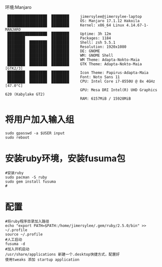 <!--
author: Jimersy Lee
head: 
date: 2018-09-12
title: Manjaro安装fusuma
tags: MANJARO，fusuma
images: 
category: linux
status: publish
summary: 让gnome桌面环境的笔记本支持多指触控手势
-->


环境:Manjaro
```
 ██████████████████  ████████     jimersylee@jimersylee-laptop
 ██████████████████  ████████     OS: Manjaro 17.1.12 Hakoila
 ██████████████████  ████████     Kernel: x86_64 Linux 4.14.67-1-MANJARO
 ██████████████████  ████████     Uptime: 3h 12m
 ████████            ████████     Packages: 1184
 ████████  ████████  ████████     Shell: zsh 5.5.1
 ████████  ████████  ████████     Resolution: 1920x1080
 ████████  ████████  ████████     DE: GNOME 
 ████████  ████████  ████████     WM: GNOME Shell
 ████████  ████████  ████████     WM Theme: Adapta-Nokto-Maia
 ████████  ████████  ████████     GTK Theme: Adapta-Nokto-Maia [GTK2/3]
 ████████  ████████  ████████     Icon Theme: Papirus-Adapta-Maia
 ████████  ████████  ████████     Font: Noto Sans 11
 ████████  ████████  ████████     CPU: Intel Core i7-8550U @ 8x 4GHz [47.0°C]
                                  GPU: Mesa DRI Intel(R) UHD Graphics 620 (Kabylake GT2) 
                                  RAM: 6157MiB / 15928MiB

```


# 将用户加入输入组
```shell
sudo gpasswd -a $USER input
sudo reboot
```

# 安装ruby环境，安装fusuma包

```shell
#安装ruby
sudo pacman -S ruby
sudo gem install fusuma
#
```

# 配置

```shell
#将ruby程序目录加入路径
echo "export PATH=$PATH:/home/jimersylee/.gem/ruby/2.5.0/bin" >> ~/.profile
source ~/.profile
#人工启动
fusuma -d
#加入开机启动
/usr/share/applications 新建一个.desktop快捷方式，配置好
使用tweaks 添加 startup application 
```



